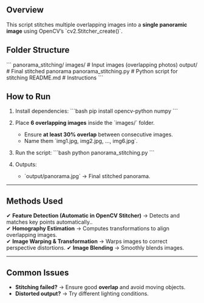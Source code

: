 ## Overview
This script stitches multiple overlapping images into a **single panoramic image** using OpenCV’s \`cv2.Stitcher_create()\`.

## Folder Structure
\`\`\`
panorama_stitching/
images/                 # Input images (overlapping photos)
output/                 # Final stitched panorama
panorama_stitching.py    # Python script for stitching
README.md                # Instructions
\`\`\`

## How to Run
1. Install dependencies:
   \`\`\`bash
   pip install opencv-python numpy
   \`\`\`
2. Place **6 overlapping images** inside the \`images/\` folder.  
   - Ensure **at least 30% overlap** between consecutive images.
   - Name them \`img1.jpg, img2.jpg, ..., img6.jpg\`.
   
3. Run the script:
   \`\`\`bash
   python panorama_stitching.py
   \`\`\`

4. Outputs:
   - \`output/panorama.jpg\` → Final stitched panorama.

---

## Methods Used
✔ **Feature Detection (Automatic in OpenCV Stitcher)** → Detects and matches key points automatically..  
✔ **Homography Estimation** → Computes transformations to align overlapping images.  
✔ **Image Warping & Transformation** → Warps images to correct perspective distortions. 
✔ **Image Blending** → Smoothly blends images.

---

## Common Issues
- **Stitching failed?** → Ensure good **overlap** and avoid moving objects.  
- **Distorted output?** → Try different lighting conditions.

